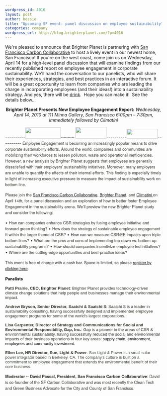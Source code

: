 ```yaml
--- 
wordpress_id: 4016
layout: post
author: bessie
title: "Upcoming SF event: panel discussion on employee sustainability"
categories: company
wordpress_url: http://blog.brighterplanet.com/?p=4016
---
```

We're pleased to announce that Brighter Planet is partnering with [San Francisco Carbon Collaborative](http://www.carboncollaborative.org/)  to host a lively event in our newest home, San Francisco!  If you're on the west coast, come join us on Wednesday, April 14 for a high-level panel discussion that will examine findings from our recently published report on employee engagement in corporate sustainability.  We'll hand the conversation to our panelists, who will share their experiences, strategies, and best practices in an interactive forum.  It will be a great opportunity to learn from companies who are leading the charge in incorporating employees (and their ideas!) into a sustainability strategy.  And yes, there will be [drink](http://www.climatini.org/about/).  Hope you can make it!  See the details below...


<span style="font-family: Helvetica Neue,sans-serif;"><span style="font-size: small;">
</span></span>
<p style="text-align: center;"><strong>Brighter Planet Presents New Employee  Engagement Report:</strong><em>
Wednesday, April 14, 2010 at 111 Minna Gallery, San Francisco
6:00pm – 7:30pm, immediately followed by Climatini</em></p>
----------<span style="font-family: Helvetica Neue,sans-serif;"><span style="font-size: small;"><img class="alignnone" title="brighter planet" src="http://farm3.static.flickr.com/2773/4464456807_f335ef6505_m.jpg" alt="" width="115" height="36" />---------- </span></span><span style="font-family: Helvetica Neue,sans-serif;"><span style="font-size: small;"> <img class="alignnone" title="SF Carbon Collaborative" src="http://farm3.static.flickr.com/2721/4464456863_f04eef1906_t.jpg" alt="" width="100" height="37" /></span></span>----------<span style="font-family: Helvetica Neue,sans-serif;"><span style="font-size: small;"><img class="alignnone" title="Climatini" src="http://farm3.static.flickr.com/2725/4465235610_1bdc3230b9_t.jpg" alt="" width="100" height="31" /></span></span>----------<span style="font-family: Helvetica Neue,sans-serif;"> </span>

<!-- 		@page { margin: 0.79in } 		P { margin-bottom: 0.08in } --><span style="color: #34382e;"><span style="font-family: Helvetica Neue,sans-serif;"><span style="font-size: small;">Employee Engagement is becoming an increasingly popular means to drive corporate sustainability efforts.  Around the world, companies and communities are mobilizing their workforces to lessen pollution, waste and operational inefficiencies.  However, a new analysis by Brighter Planet suggests that employees are generally dissatisfied with their employers’ sustainability initiatives.  Moreover, many employers are unable to quantify the effects of their internal efforts.  This finding is especially timely in light of increasing executive pressure to measure the impact of sustainability work on bottom line.</span></span></span>

<span style="color: #34382e;"><span style="font-family: Helvetica Neue,sans-serif;"><span style="font-size: small;">Please join the <a href="http://www.carboncollaborative.org/">San Francisco Carbon Collaborative</a>, <a href="http://brighterplanet.com/about">Brighter Planet</a>, and <a href="http://www.climatini.org/">Climatini </a>on April 14th, for a panel discussion and an exploration of how to better foster Employee Engagement in the sustainability arena.  We’ll preview the new Brighter Planet study and consider the following:</span></span></span>

<span style="color: #34382e;">• <span style="font-family: Helvetica Neue,sans-serif;"><span style="font-size: small;">How can companies enhance CSR strategies by fusing employee initiative and forward green thinking?
</span></span></span><span style="color: #34382e;">• <span style="font-size: small;"><span style="font-family: Helvetica Neue,sans-serif;">How does the strategy of sustainable employee engagement ft within the larger theme of CSR?</span></span></span><span style="color: #34382e;">
• <span style="font-size: small;"><span style="font-family: Helvetica Neue,sans-serif;">How can we measure CSR/EE impacts upon triple bottom lines?</span></span>
• <span style="font-size: small;"><span style="font-family: Helvetica Neue,sans-serif;">What are the pros and cons of implementing top-down vs. bottom-up sustainability programs?</span></span></span><span style="color: #34382e;">
• <span style="font-size: small;"><span style="font-family: Helvetica Neue,sans-serif;">How should companies incentivize employee-led initiatives?</span></span>
• <span style="font-size: small;"><span style="font-family: Helvetica Neue,sans-serif;">Where are the cutting-edge opportunities and best-practice ideas?</span></span></span>

<span style="font-size: small;"><span style="color: #34382e;"><span style="font-family: Helvetica Neue,sans-serif;">This event is free of charge with a cash bar.  Space is limited, so please <a href="http://www.carboncollaborative.org/index.php?q=civicrm/event/info&amp;reset=1&amp;id=27">register by clicking here</a>.</span></span></span>

<span style="color: #000000;"><span style="font-family: Helvetica Neue,sans-serif;"><span style="font-size: small;"><strong>Panelists</strong></span></span></span>

<span style="color: #34382e;"><span style="font-family: arial,sans-serif;"><span style="font-size: small;"><strong>Patti Prairie, CEO, Brighter Planet</strong>:  Brighter Planet provides technology-driven climate change solutions that help people and businesses manage their environmental impact.</span></span></span>

<span style="font-size: small;"><strong><span style="color: #34382e;"><span style="font-family: arial,sans-serif;">Andrew Bryson, Senior Director, Saatchi &amp; Saatchi S</span></span></strong><span style="color: #34382e;"><span style="font-family: arial,sans-serif;">:  Saatchi S is a leader in sustainability consulting, having successfully designed and implemented employee engagement programs for some of the world's largest corporations.</span></span></span>

<span style="font-size: small;"><span style="color: #34382e;"><span style="font-family: arial,sans-serif;"><strong>Lisa Carpenter, Director of Strategy and Communications for Social and Environmental Responsibility, Gap, Inc.</strong>:  Gap is a pioneer in the areas of CSR &amp; environmental sustainability, having successfully reduced the social and environmental impacts of their business operations in four key areas: </span></span><span style="color: #000000;"><span style="font-family: arial,sans-serif;">supply chain, environment, employees and community investment.</span></span></span>

<span style="font-size: small;"><span style="color: #34382e;"><span style="font-family: arial,sans-serif;"><strong>Ellen Lee, HR Director, Sun, Light &amp; Power</strong>: </span></span><span style="color: #424b3d;"><span style="font-family: Arial,Helvetica,sans-serif;">Sun Light &amp; Power is a small solar power integrator based in Berkeley, CA. The company's culture is built on a commitment to employee engagement that extends the environmental benefit of their core business.</span></span></span>

<span style="color: #34382e;"><span style="font-family: Helvetica Neue,sans-serif;"><span style="font-size: small;"><strong>Moderator -- David Pascal, President, San Francisco Carbon Collaborative</strong>: David is co-founder of the SF Carbon Collaborative and was most recently the Clean Tech and Green Business Advocate for the City and County of San Francisco.</span></span></span>

